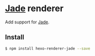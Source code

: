 # [Jade] renderer

Add support for [Jade].

## Install

``` bash
$ npm install hexo-renderer-jade --save
```

[Jade]: http://jade-lang.com/
